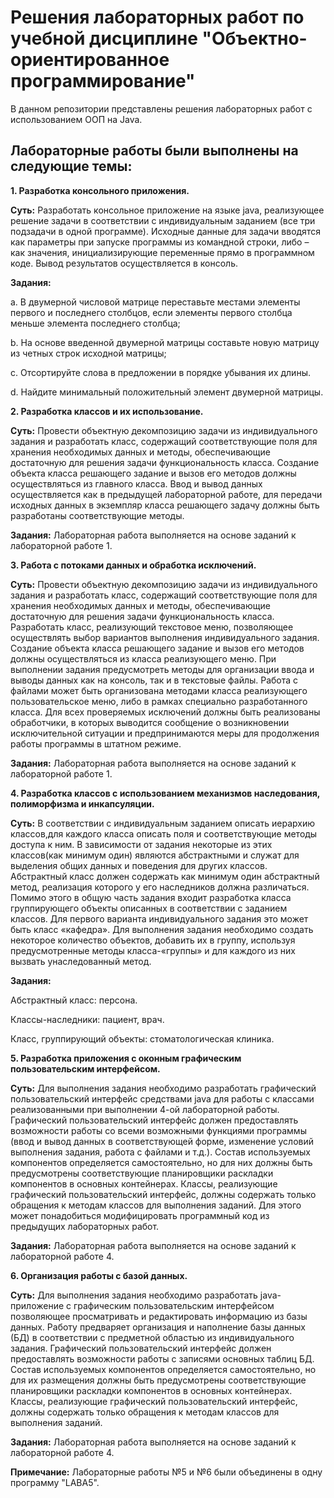 # Решения лабораторных работ по учебной дисциплине "Объектно-ориентированное программирование"

В данном репозитории представлены решения лабораторных работ с использованием ООП на Java.

## Лабораторные работы были выполнены на следующие темы:

**1. Разработка консольного приложения.**

**Суть:** Разработать консольное приложение на языке java, реализующее решение задачи в соответствии с индивидуальным заданием (все три подзадачи в одной программе). Исходные данные для задачи вводятся как параметры при запуске программы из командной строки, либо – как значения, инициализирующие переменные прямо в программном коде. Вывод результатов осуществляется в консоль.

**Задания:**

a. В двумерной числовой матрице переставьте местами элементы первого и последнего столбцов, если элементы первого столбца меньше элемента последнего столбца;

b. На основе введенной двумерной матрицы составьте новую матрицу из четных строк исходной матрицы;

c. Отсортируйте слова в предложении в порядке убывания их длины.

d. Найдите минимальный положительный элемент двумерной матрицы.

**2. Разработка классов и их использование.**

**Суть:** Провести объектную декомпозицию задачи из индивидуального задания и разработать класс, содержащий соответствующие поля для хранения необходимых данных и методы, обеспечивающие достаточную для решения задачи функциональность класса. Создание объекта класса решающего задание и вызов его методов должны осуществляться из главного класса. Ввод и вывод данных осуществляется как в предыдущей лабораторной работе, для передачи исходных данных в экземпляр класса решающего задачу должны быть разработаны соответствующие методы.

**Задания:** Лабораторная работа выполняется на основе заданий к лабораторной работе 1.

**3. Работа с потоками данных и обработка исключений.**

**Суть:** Провести объектную декомпозицию задачи из индивидуального задания и разработать класс, содержащий соответствующие поля для хранения необходимых данных и методы, обеспечивающие достаточную для решения задачи функциональность класса. Разработать класс, реализующий текстовое меню, позволяющее осуществлять выбор вариантов выполнения индивидуального задания. Создание объекта класса решающего задание и вызов его методов должны осуществляться из класса реализующего меню. При выполнении задания предусмотреть методы для организации ввода и выводы данных как на консоль, так и в текстовые файлы. Работа с файлами может быть организована методами класса реализующего пользовательское меню, либо в рамках специально разработанного класса. Для всех проверяемых исключений должны быть реализованы обработчики, в которых выводится сообщение о возникновении исключительной ситуации и предпринимаются меры для продолжения работы программы в штатном режиме.

**Задания:** Лабораторная работа выполняется на основе заданий к лабораторной работе 1.

**4. Разработка классов с использованием механизмов наследования, полиморфизма и инкапсуляции.**

**Суть:** В соответствии с индивидуальным заданием описать иерархию классов,для каждого класса описать поля и соответствующие методы доступа к ним. В зависимости от задания некоторые из этих классов(как минимум один) являются абстрактными и служат для выделения общих данных и поведения для других классов. Абстрактный класс должен содержать как минимум один абстрактный метод, реализация которого у его наследников должна различаться. Помимо этого в общую часть задания входит разработка класса группирующего объекты описанных в соответствии с заданием классов. Для первого варианта индивидуального задания это может быть класс «кафедра». Для выполнения задания необходимо создать некоторое количество объектов, добавить их в группу, используя предусмотренные методы класса-«группы» и для каждого из них вызвать унаследованный метод.

**Задания:** 

Абстрактный класс: персона.

Классы-наследники: пациент, врач.

Класс, группирующий объекты: стоматологическая клиника.

**5. Разработка приложения с оконным графическим пользовательским интерфейсом.**

**Суть:** Для выполнения задания необходимо разработать графический пользовательский интерфейс средствами java для работы с классами реализованными при выполнении 4-ой лабораторной работы.
Графический пользовательский интерфейс должен предоставлять возможности работы со всеми возможными функциями программы (ввод и вывод данных в соответствующей форме, изменение условий выполнения задания, работа с файлами и т.д.). Состав используемых компонентов определяется самостоятельно, но для них должны быть предусмотрены соответствующие планировщики раскладки компонентов в основных контейнерах.
Классы, реализующие графический пользовательский интерфейс, должны содержать только обращения к методам классов для выполнения заданий. Для этого может понадобиться модифицировать программный код из предыдущих лабораторных работ.

**Задания:** Лабораторная работа выполняется на основе заданий к лабораторной работе 4.

**6. Организация работы с базой данных.**

**Суть:** Для выполнения задания необходимо разработать java-приложение с графическим пользовательским интерфейсом позволяющее просматривать и редактировать информацию из базы данных. Работу предваряет организация и наполнение базы данных (БД) в соответствии с предметной областью из индивидуального задания.
Графический пользовательский интерфейс должен предоставлять возможности работы с записями основных таблиц БД. Состав используемых компонентов определяется самостоятельно, но для их размещения должны быть предусмотрены соответствующие планировщики раскладки компонентов в основных контейнерах.
Классы, реализующие графический пользовательский интерфейс, должны содержать только обращения к методам классов для выполнения заданий.

**Задания:** Лабораторная работа выполняется на основе заданий к лабораторной работе 4.

**Примечание:** Лабораторные работы №5 и №6 были объединены в одну программу "LABA5".
